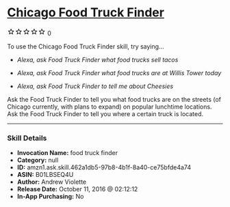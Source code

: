 # [Chicago Food Truck Finder](http://alexa.amazon.com/#skills/amzn1.ask.skill.462a1db5-97b8-4b1f-8a40-ce75bfde4a74)
![0 stars](../../images/ic_star_border_black_18dp_1x.png)![0 stars](../../images/ic_star_border_black_18dp_1x.png)![0 stars](../../images/ic_star_border_black_18dp_1x.png)![0 stars](../../images/ic_star_border_black_18dp_1x.png)![0 stars](../../images/ic_star_border_black_18dp_1x.png) 0

To use the Chicago Food Truck Finder skill, try saying...

* *Alexa, ask Food Truck Finder what food trucks sell tacos*

* *Alexa, ask Food Truck Finder what food trucks are at Willis Tower today*

* *Alexa, ask Food Truck Finder to tell me about Cheesies*

Ask the Food Truck Finder to tell you what food trucks are on the streets (of Chicago currently, with plans to expand) on popular lunchtime locations.  Ask the Food Truck Finder to tell you where a certain truck is located.

***

### Skill Details

* **Invocation Name:** food truck finder
* **Category:** null
* **ID:** amzn1.ask.skill.462a1db5-97b8-4b1f-8a40-ce75bfde4a74
* **ASIN:** B01LBSEQ4U
* **Author:** Andrew Violette
* **Release Date:** October 11, 2016 @ 02:12:12
* **In-App Purchasing:** No
